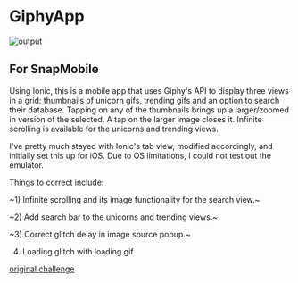 # GiphyApp

![output](https://raw.github.com/villanuv/giphy-app/master/screens.jpg)

## For SnapMobile

Using Ionic, this is a mobile app that uses Giphy's API to display three views in a grid: thumbnails of unicorn gifs, trending gifs and an option to search their database. Tapping on any of the thumbnails brings up a larger/zoomed in version of the selected. A tap on the larger image closes it. Infinite scrolling is available for the unicorns and trending views.

I've pretty much stayed with Ionic's tab view, modified accordingly, and initially set this up for iOS. Due to OS limitations, I could not test out the emulator.

Things to correct include:

~1) Infinite scrolling and its image functionality for the search view.~

~2) Add search bar to the unicorns and trending views.~

~3) Correct glitch delay in image source popup.~

4) Loading glitch with loading.gif


[original challenge](https://github.com/SnapMobileIO/all-the-unicorns)